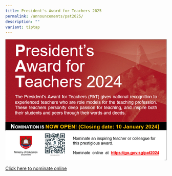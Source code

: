 ```yaml
---
title: President's Award for Teachers 2025
permalink: /announcements/pat2025/
description: ""
variant: tiptap
---
```

![](/images/pat%202024%20website%20publicity%20image.gif)

[Click here to nominate online](https://form.gov.sg/650a5bfd07ce8a0011c0133c)
